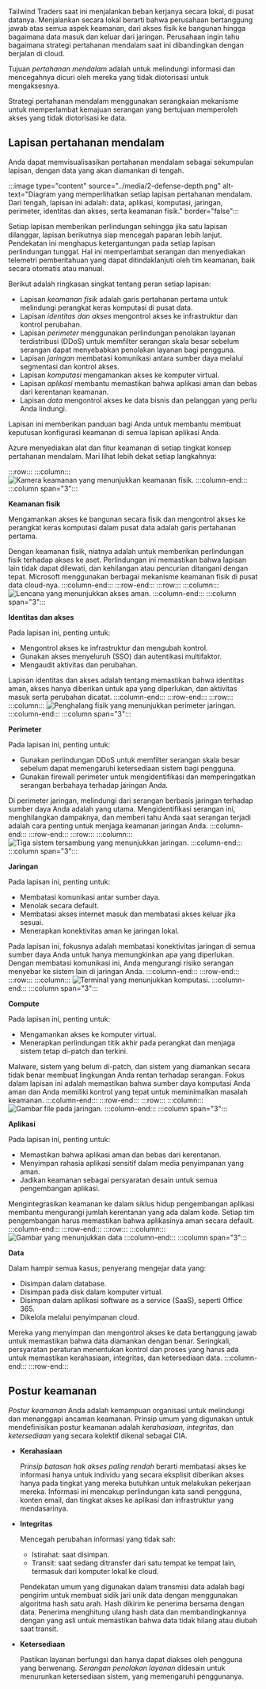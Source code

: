 Tailwind Traders saat ini menjalankan beban kerjanya secara lokal, di pusat datanya. Menjalankan secara lokal berarti bahwa perusahaan bertanggung jawab atas semua aspek keamanan, dari akses fisik ke bangunan hingga bagaimana data masuk dan keluar dari jaringan. Perusahaan ingin tahu bagaimana strategi pertahanan mendalam saat ini dibandingkan dengan berjalan di cloud.

Tujuan *pertahanan mendalam* adalah untuk melindungi informasi dan mencegahnya dicuri oleh mereka yang tidak diotorisasi untuk mengaksesnya.

Strategi pertahanan mendalam menggunakan serangkaian mekanisme untuk memperlambat kemajuan serangan yang bertujuan memperoleh akses yang tidak diotorisasi ke data.

## <a name="layers-of-defense-in-depth"></a>Lapisan pertahanan mendalam

Anda dapat memvisualisasikan pertahanan mendalam sebagai sekumpulan lapisan, dengan data yang akan diamankan di tengah.

:::image type="content" source="../media/2-defense-depth.png" alt-text="Diagram yang memperlihatkan setiap lapisan pertahanan mendalam. Dari tengah, lapisan ini adalah: data, aplikasi, komputasi, jaringan, perimeter, identitas dan akses, serta keamanan fisik." border="false":::

Setiap lapisan memberikan perlindungan sehingga jika satu lapisan dilanggar, lapisan berikutnya siap mencegah paparan lebih lanjut. Pendekatan ini menghapus ketergantungan pada setiap lapisan perlindungan tunggal. Hal ini memperlambat serangan dan menyediakan telemetri pemberitahuan yang dapat ditindaklanjuti oleh tim keamanan, baik secara otomatis atau manual.

Berikut adalah ringkasan singkat tentang peran setiap lapisan:

+ Lapisan *keamanan fisik* adalah garis pertahanan pertama untuk melindungi perangkat keras komputasi di pusat data.
+ Lapisan *identitas dan akses* mengontrol akses ke infrastruktur dan kontrol perubahan.
+ Lapisan *perimeter* menggunakan perlindungan penolakan layanan terdistribusi (DDoS) untuk memfilter serangan skala besar sebelum serangan dapat menyebabkan penolakan layanan bagi pengguna.
+ Lapisan *jaringan* membatasi komunikasi antara sumber daya melalui segmentasi dan kontrol akses.
+ Lapisan *komputasi* mengamankan akses ke komputer virtual.
+ Lapisan *aplikasi* membantu memastikan bahwa aplikasi aman dan bebas dari kerentanan keamanan.
+ Lapisan *data* mengontrol akses ke data bisnis dan pelanggan yang perlu Anda lindungi.

Lapisan ini memberikan panduan bagi Anda untuk membantu membuat keputusan konfigurasi keamanan di semua lapisan aplikasi Anda.

Azure menyediakan alat dan fitur keamanan di setiap tingkat konsep pertahanan mendalam. Mari lihat lebih dekat setiap langkahnya:

:::row:::
  :::column:::
    ![Kamera keamanan yang menunjukkan keamanan fisik.](../media/2-physical-security.png)
  :::column-end:::
  :::column span="3":::

**Keamanan fisik**

Mengamankan akses ke bangunan secara fisik dan mengontrol akses ke perangkat keras komputasi dalam pusat data adalah garis pertahanan pertama.

Dengan keamanan fisik, niatnya adalah untuk memberikan perlindungan fisik terhadap akses ke aset. Perlindungan ini memastikan bahwa lapisan lain tidak dapat dilewati, dan kehilangan atau pencurian ditangani dengan tepat. Microsoft menggunakan berbagai mekanisme keamanan fisik di pusat data cloud-nya.
  :::column-end:::
:::row-end:::
:::row:::
  :::column:::
    ![Lencana yang menunjukkan akses aman.](../media/2-policies-access.png)
  :::column-end:::
  :::column span="3":::

**Identitas dan akses**

Pada lapisan ini, penting untuk:

- Mengontrol akses ke infrastruktur dan mengubah kontrol.
- Gunakan akses menyeluruh (SSO) dan autentikasi multifaktor.
- Mengaudit aktivitas dan perubahan.

Lapisan identitas dan akses adalah tentang memastikan bahwa identitas aman, akses hanya diberikan untuk apa yang diperlukan, dan aktivitas masuk serta perubahan dicatat.
  :::column-end:::
:::row-end:::
:::row:::
  :::column:::
    ![Penghalang fisik yang menunjukkan perimeter jaringan.](../media/2-perimeter.png)
  :::column-end:::
  :::column span="3":::

**Perimeter**

Pada lapisan ini, penting untuk:

- Gunakan perlindungan DDoS untuk memfilter serangan skala besar sebelum dapat memengaruhi ketersediaan sistem bagi pengguna.
- Gunakan firewall perimeter untuk mengidentifikasi dan memperingatkan serangan berbahaya terhadap jaringan Anda.

Di perimeter jaringan, melindungi dari serangan berbasis jaringan terhadap sumber daya Anda adalah yang utama. Mengidentifikasi serangan ini, menghilangkan dampaknya, dan memberi tahu Anda saat serangan terjadi adalah cara penting untuk menjaga keamanan jaringan Anda.
  :::column-end:::
:::row-end:::
:::row:::
  :::column:::
    ![Tiga sistem tersambung yang menunjukkan jaringan.](../media/2-networking.png)
  :::column-end:::
  :::column span="3":::

**Jaringan**

Pada lapisan ini, penting untuk:

- Membatasi komunikasi antar sumber daya.
- Menolak secara default.
- Membatasi akses internet masuk dan membatasi akses keluar jika sesuai.
- Menerapkan konektivitas aman ke jaringan lokal.

Pada lapisan ini, fokusnya adalah membatasi konektivitas jaringan di semua sumber daya Anda untuk hanya memungkinkan apa yang diperlukan. Dengan membatasi komunikasi ini, Anda mengurangi risiko serangan menyebar ke sistem lain di jaringan Anda.
  :::column-end:::
:::row-end:::
:::row:::
  :::column:::
    ![Terminal yang menunjukkan komputasi.](../media/2-compute.png)
  :::column-end:::
  :::column span="3":::

**Compute**

Pada lapisan ini, penting untuk:

- Mengamankan akses ke komputer virtual.
- Menerapkan perlindungan titik akhir pada perangkat dan menjaga sistem tetap di-patch dan terkini.

Malware, sistem yang belum di-patch, dan sistem yang diamankan secara tidak benar membuat lingkungan Anda rentan terhadap serangan. Fokus dalam lapisan ini adalah memastikan bahwa sumber daya komputasi Anda aman dan Anda memiliki kontrol yang tepat untuk meminimalkan masalah keamanan.
  :::column-end:::
:::row-end:::
:::row:::
  :::column:::
    ![Gambar file pada jaringan.](../media/2-application.png)
  :::column-end:::
  :::column span="3":::

**Aplikasi**

Pada lapisan ini, penting untuk:

- Memastikan bahwa aplikasi aman dan bebas dari kerentanan.
- Menyimpan rahasia aplikasi sensitif dalam media penyimpanan yang aman.
- Jadikan keamanan sebagai persyaratan desain untuk semua pengembangan aplikasi.

Mengintegrasikan keamanan ke dalam siklus hidup pengembangan aplikasi membantu mengurangi jumlah kerentanan yang ada dalam kode. Setiap tim pengembangan harus memastikan bahwa aplikasinya aman secara default.
  :::column-end:::
:::row-end:::
:::row:::
  :::column:::
    ![Gambar yang menunjukkan data](../media/2-data.png)
  :::column-end:::
  :::column span="3":::

**Data**

Dalam hampir semua kasus, penyerang mengejar data yang:

- Disimpan dalam database.
- Disimpan pada disk dalam komputer virtual.
- Disimpan dalam aplikasi software as a service (SaaS), seperti Office 365.
- Dikelola melalui penyimpanan cloud.

Mereka yang menyimpan dan mengontrol akses ke data bertanggung jawab untuk memastikan bahwa data diamankan dengan benar. Seringkali, persyaratan peraturan menentukan kontrol dan proses yang harus ada untuk memastikan kerahasiaan, integritas, dan ketersediaan data.
  :::column-end:::
:::row-end:::

## <a name="security-posture"></a>Postur keamanan

*Postur keamanan* Anda adalah kemampuan organisasi untuk melindungi dan menanggapi ancaman keamanan. Prinsip umum yang digunakan untuk mendefinisikan postur keamanan adalah *kerahasiaan,* *integritas*, dan *ketersediaan* yang secara kolektif dikenal sebagai CIA.

+ **Kerahasiaan**

    *Prinsip batasan hak akses paling rendah* berarti membatasi akses ke informasi hanya untuk individu yang secara eksplisit diberikan akses hanya pada tingkat yang mereka butuhkan untuk melakukan pekerjaan mereka. Informasi ini mencakup perlindungan kata sandi pengguna, konten email, dan tingkat akses ke aplikasi dan infrastruktur yang mendasarinya.
+ **Integritas**

    Mencegah perubahan informasi yang tidak sah:
    
    - Istirahat: saat disimpan.
    - Transit: saat sedang ditransfer dari satu tempat ke tempat lain, termasuk dari komputer lokal ke cloud. 
    
    Pendekatan umum yang digunakan dalam transmisi data adalah bagi pengirim untuk membuat sidik jari unik data dengan menggunakan algoritma hash satu arah. Hash dikirim ke penerima bersama dengan data. Penerima menghitung ulang hash data dan membandingkannya dengan yang asli untuk memastikan bahwa data tidak hilang atau diubah saat transit.
+ **Ketersediaan**

    Pastikan layanan berfungsi dan hanya dapat diakses oleh pengguna yang berwenang. *Serangan penolakan layanan* didesain untuk menurunkan ketersediaan sistem, yang memengaruhi penggunanya.
